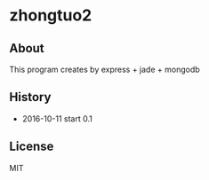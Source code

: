 
# zhongtuo2


## About

This program creates by express + jade + mongodb

## History

* 2016-10-11  start 0.1


## License
MIT
